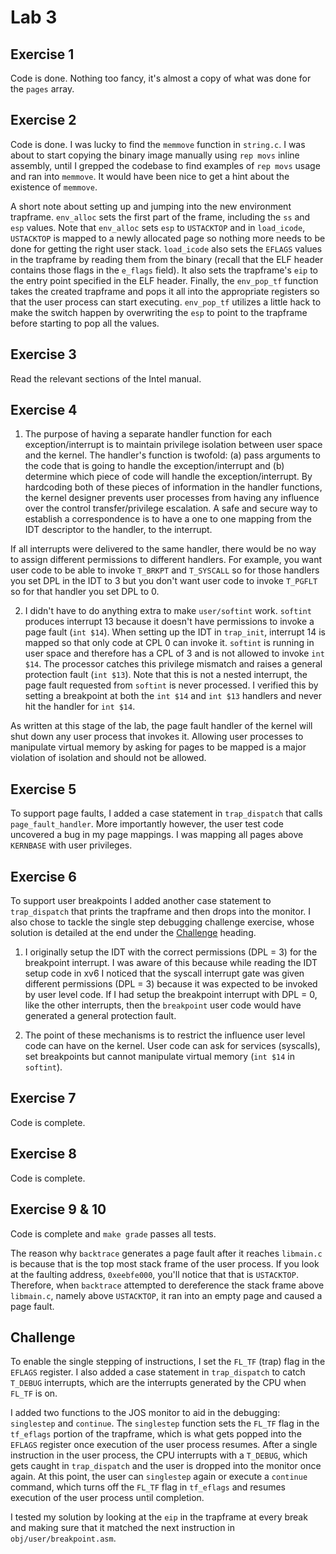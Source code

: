 # Lab 3

## Exercise 1

Code is done. Nothing too fancy, it's almost a copy of what was done for the `pages` array.

## Exercise 2

Code is done. I was lucky to find the `memmove` function in `string.c`. I was about to start copying the binary image manually using `rep movs` inline assembly, until I grepped the codebase to find examples of `rep movs` usage and ran into `memmove`. It would have been nice to get a hint about the existence of `memmove`.

A short note about setting up and jumping into the new environment trapframe. `env_alloc` sets the first part of the frame, including the `ss` and `esp` values. Note that `env_alloc` sets `esp` to `USTACKTOP` and in `load_icode`, `USTACKTOP` is mapped to a newly allocated page so nothing more needs to be done for getting the right user stack. `load_icode` also sets the `EFLAGS` values in the trapframe by reading them from the binary (recall that the ELF header contains those flags in the `e_flags` field). It also sets the trapframe's `eip` to the entry point specified in the ELF header. Finally, the `env_pop_tf` function takes the created trapframe and pops it all into the appropriate registers so that the user process can start executing. `env_pop_tf` utilizes a little hack to make the switch happen by overwriting the `esp` to point to the trapframe before starting to pop all the values.

## Exercise 3

Read the relevant sections of the Intel manual.

## Exercise 4

1. The purpose of having a separate handler function for each exception/interrupt is to maintain privilege isolation between user space and the kernel. The handler's function is twofold: (a) pass arguments to the code that is going to handle the exception/interrupt and (b) determine which piece of code will handle the exception/interrupt. By hardcoding both of these pieces of information in the handler functions, the kernel designer prevents user processes from having any influence over the control transfer/privilege escalation. A safe and secure way to establish a correspondence is to have a one to one mapping from the IDT descriptor to the handler, to the interrupt.

  If all interrupts were delivered to the same handler, there would be no way to assign different permissions to different handlers. For example, you want user code to be able to invoke `T_BRKPT` and `T_SYSCALL` so for those handlers you set DPL in the IDT to 3 but you don't want user code to invoke `T_PGFLT` so for that handler you set DPL to 0.

2. I didn't have to do anything extra to make `user/softint` work. `softint` produces interrupt 13 because it doesn't have permissions to invoke a page fault (`int $14`). When setting up the IDT in `trap_init`, interrupt 14 is mapped so that only code at CPL 0 can invoke it. `softint` is running in user space and therefore has a CPL of 3 and is not allowed to invoke `int $14`. The processor catches this privilege mismatch and raises a general protection fault (`int $13`). Note that this is not a nested interrupt, the page fault requested from `softint` is never processed. I verified this by setting a breakpoint at both the `int $14` and `int $13` handlers and never hit the handler for `int $14`.

  As written at this stage of the lab, the page fault handler of the kernel will shut down any user process that invokes it. Allowing user processes to manipulate virtual memory by asking for pages to be mapped is a major violation of isolation and should not be allowed.

## Exercise 5

To support page faults, I added a case statement in `trap_dispatch` that calls `page_fault_handler`. More importantly however, the user test code uncovered a bug in my page mappings. I was mapping all pages above `KERNBASE` with user privileges.

## Exercise 6

To support user breakpoints I added another case statement to `trap_dispatch` that prints the trapframe and then drops into the monitor. I also chose to tackle the single step debugging challenge exercise, whose solution is detailed at the end under the [Challenge](##challenge) heading.

1. I originally setup the IDT with the correct permissions (DPL = 3) for the breakpoint interrupt. I was aware of this because while reading the IDT setup code in xv6 I noticed that the syscall interrupt gate was given different permissions (DPL = 3) because it was expected to be invoked by user level code. If I had setup the breakpoint interrupt with DPL = 0, like the other interrupts, then the `breakpoint` user code would have generated a general protection fault.

2. The point of these mechanisms is to restrict the influence user level code can have on the kernel. User code can ask for services (syscalls), set breakpoints but cannot manipulate virtual memory (`int $14` in `softint`).

## Exercise 7

Code is complete.

## Exercise 8

Code is complete.

## Exercise 9 & 10

Code is complete and `make grade` passes all tests.

The reason why `backtrace` generates a page fault after it reaches `libmain.c` is because that is the top most stack frame of the user process. If you look at the faulting address, `0xeebfe000`, you'll notice that that is `USTACKTOP`. Therefore, when `backtrace` attempted to dereference the stack frame above `libmain.c`, namely above `USTACKTOP`, it ran into an empty page and caused a page fault.

## Challenge

To enable the single stepping of instructions, I set the `FL_TF` (trap) flag in the `EFLAGS` register. I also added a case statement in `trap_dispatch` to catch `T_DEBUG` interrupts, which are the interrupts generated by the CPU when `FL_TF` is on.

I added two functions to the JOS monitor to aid in the debugging: `singlestep` and `continue`. The `singlestep` function sets the `FL_TF` flag in the `tf_eflags` portion of the trapframe, which is what gets popped into the `EFLAGS` register once execution of the user process resumes. After a single instruction in the user process, the CPU interrupts with a `T_DEBUG`, which gets caught in `trap_dispatch` and the user is dropped into the monitor once again. At this point, the user can `singlestep` again or execute a `continue` command, which turns off the `FL_TF` flag in `tf_eflags` and resumes execution of the user process until completion.

I tested my solution by looking at the `eip` in the trapframe at every break and making sure that it matched the next instruction in `obj/user/breakpoint.asm`.
